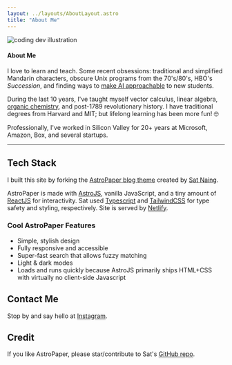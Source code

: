 ```yaml
---
layout: ../layouts/AboutLayout.astro
title: "About Me"
---
```


<div>
  <img src="/assets/dev.svg" class="sm:w-1/2 mx-auto" alt="coding dev illustration">
</div>

<h4 class="text-2xl tracking-wider sm:text-3xl">About Me
</h4>

I love to learn and teach. Some recent obsessions: traditional and simplified Mandarin characters, obscure Unix programs from the 70's/80's, HBO's *Succession*, and finding ways to <a href="/tags/podcast">make AI approachable</a> to new students.

During the last 10 years, I've taught myself vector calculus, linear algebra, [organic chemistry](https://www.instagram.com/dailymolecule), and post-1789 revolutionary history. I have traditional degrees from Harvard and MIT; but lifelong learning has been more fun! 🤓 

Professionally, I've worked in Silicon Valley for 20+ years at Microsoft, Amazon, Box, and several startups.

<Hr />

## Tech Stack

I built this site by forking the [AstroPaper blog theme](https://github.com/satnaing/astro-paper) created by [Sat Naing](https://github.com/satnaing). 

AstroPaper is made with [AstroJS](https://astro.build), vanilla JavaScript, and a tiny amount of [ReactJS](https://react.dev) for interactivity. Sat used [Typescript](https://en.wikipedia.org/wiki/TypeScript) and [TailwindCSS](https://tailwindcss.com) for type safety and styling, respectively. Site is served by [Netlify](https://en.wikipedia.org/wiki/Netlify).

### Cool AstroPaper Features

- Simple, stylish design
- Fully responsive and accessible
- Super-fast search that allows fuzzy matching
- Light & dark modes
- Loads and runs quickly because AstroJS primarily ships HTML+CSS with virtually no client-side Javascript

## Contact Me
Stop by and say hello at [Instagram](https://www.instagram.com/dailymolecule/).

## Credit
If you like AstroPaper, please star/contribute to Sat's [GitHub repo](https://github.com/satnaing/astro-paper).  
